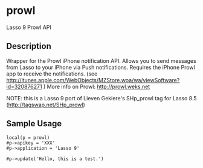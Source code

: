 prowl
=====

Lasso 9 Prowl API


Description
-----------

Wrapper for the Prowl iPhone notification API. Allows you to send messages from Lasso to your iPhone via Push notifications. Requires the iPhone Prowl app to receive the notifications. (see http://itunes.apple.com/WebObjects/MZStore.woa/wa/viewSoftware?id=320876271 ) 
More info on Prowl: http://prowl.weks.net

NOTE: this is a Lasso 9 port of Lieven Gekiere's SHp_prowl tag for Lasso 8.5 (http://tagswap.net/SHp_prowl)

Sample Usage
------------
```
local(p = prowl)
#p->apikey = 'XXX'
#p->application = 'Lasso 9'
 
#p->update('Hello, this is a test.')
```
